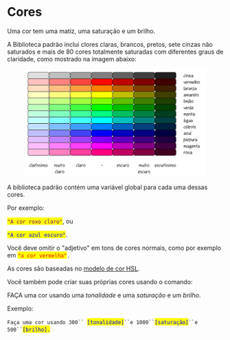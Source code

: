 # Cores

Uma cor tem uma matiz, uma saturação e um brilho.&#x20;

A Biblioteca padrão inclui clores claras, brancos, pretos, sete cinzas não saturados e mais de 80 cores totalmente saturadas com diferentes graus de claridade, como mostrado na imagem abaixo:

<figure><img src=".gitbook/assets/image (1) (1).png" alt="Paleta de cores"><figcaption></figcaption></figure>

A biblioteca padrão contém uma variável global para cada uma dessas cores.&#x20;

Por exemplo:

<mark style="color:purple;">`"A cor roxo claro"`</mark>, ou

<mark style="color:blue;">`"A cor azul escuro"`</mark>.&#x20;

Você deve omitir o "adjetivo" em tons de cores normais, como por exemplo em <mark style="color:red;">`"a cor vermelha"`</mark>`.`&#x20;

As cores são baseadas no [modelo de cor HSL](https://pt.wikipedia.org/wiki/HLS).

Você também pode criar suas próprias cores usando o comando:&#x20;

FAÇA uma cor usando uma _tonalidade_ e uma _saturação_ e um _brilho_.

Exemplo:

`Faça uma cor usando 300`` `<mark style="color:blue;">`[tonalidade]`</mark>` ``e 1000`` `<mark style="color:blue;">`[saturação]`</mark>` ``e 500`` `<mark style="color:blue;">`[brilho].`</mark>

